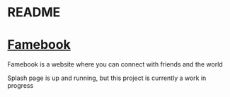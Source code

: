 # README

# [Famebook](https://myfamebook.herokuapp.com/#/)
Famebook is a website where you can connect with friends and the world 

Splash page is up and running, but this project is currently a work in progress
